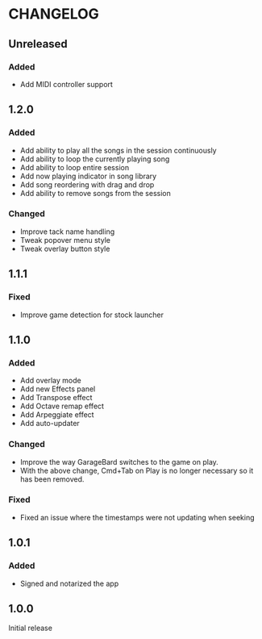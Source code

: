 # CHANGELOG

## Unreleased

### Added

- Add MIDI controller support

## 1.2.0

### Added

- Add ability to play all the songs in the session continuously
- Add ability to loop the currently playing song
- Add ability to loop entire session
- Add now playing indicator in song library
- Add song reordering with drag and drop
- Add ability to remove songs from the session

### Changed

- Improve tack name handling
- Tweak popover menu style
- Tweak overlay button style

## 1.1.1

### Fixed

- Improve game detection for stock launcher

## 1.1.0

### Added

- Add overlay mode
- Add new Effects panel
- Add Transpose effect
- Add Octave remap effect
- Add Arpeggiate effect
- Add auto-updater

### Changed

- Improve the way GarageBard switches to the game on play.
- With the above change, Cmd+Tab on Play is no longer necessary so it has been
  removed.

### Fixed

- Fixed an issue where the timestamps were not updating when seeking

## 1.0.1

### Added

- Signed and notarized the app

## 1.0.0

Initial release
